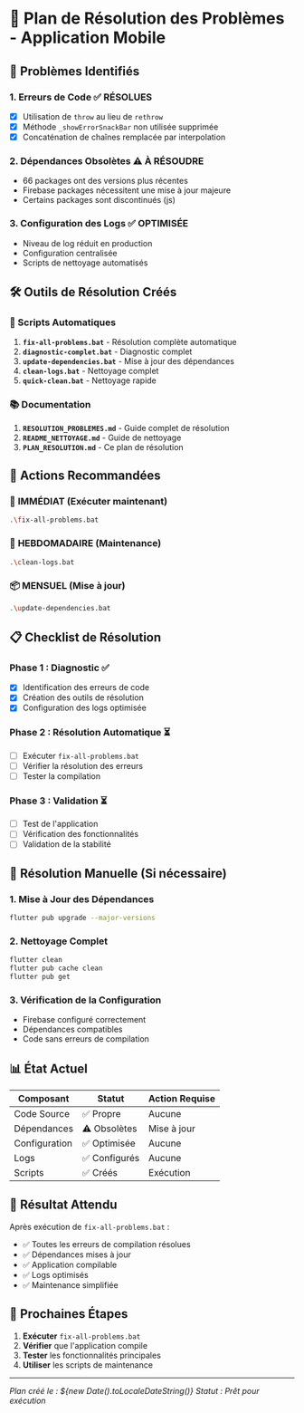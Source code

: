 # 🎯 Plan de Résolution des Problèmes - Application Mobile

## 🚨 Problèmes Identifiés

### 1. **Erreurs de Code** ✅ RÉSOLUES
- [x] Utilisation de `throw` au lieu de `rethrow`
- [x] Méthode `_showErrorSnackBar` non utilisée supprimée
- [x] Concaténation de chaînes remplacée par interpolation

### 2. **Dépendances Obsolètes** ⚠️ À RÉSOUDRE
- 66 packages ont des versions plus récentes
- Firebase packages nécessitent une mise à jour majeure
- Certains packages sont discontinués (js)

### 3. **Configuration des Logs** ✅ OPTIMISÉE
- Niveau de log réduit en production
- Configuration centralisée
- Scripts de nettoyage automatisés

## 🛠️ Outils de Résolution Créés

### 📱 Scripts Automatiques
1. **`fix-all-problems.bat`** - Résolution complète automatique
2. **`diagnostic-complet.bat`** - Diagnostic complet
3. **`update-dependencies.bat`** - Mise à jour des dépendances
4. **`clean-logs.bat`** - Nettoyage complet
5. **`quick-clean.bat`** - Nettoyage rapide

### 📚 Documentation
1. **`RESOLUTION_PROBLEMES.md`** - Guide complet de résolution
2. **`README_NETTOYAGE.md`** - Guide de nettoyage
3. **`PLAN_RESOLUTION.md`** - Ce plan de résolution

## 🎯 Actions Recommandées

### 🚀 **IMMÉDIAT** (Exécuter maintenant)
```bash
.\fix-all-problems.bat
```

### 🔄 **HEBDOMADAIRE** (Maintenance)
```bash
.\clean-logs.bat
```

### 📦 **MENSUEL** (Mise à jour)
```bash
.\update-dependencies.bat
```

## 📋 Checklist de Résolution

### Phase 1 : Diagnostic ✅
- [x] Identification des erreurs de code
- [x] Création des outils de résolution
- [x] Configuration des logs optimisée

### Phase 2 : Résolution Automatique ⏳
- [ ] Exécuter `fix-all-problems.bat`
- [ ] Vérifier la résolution des erreurs
- [ ] Tester la compilation

### Phase 3 : Validation ⏳
- [ ] Test de l'application
- [ ] Vérification des fonctionnalités
- [ ] Validation de la stabilité

## 🔧 Résolution Manuelle (Si nécessaire)

### 1. Mise à Jour des Dépendances
```bash
flutter pub upgrade --major-versions
```

### 2. Nettoyage Complet
```bash
flutter clean
flutter pub cache clean
flutter pub get
```

### 3. Vérification de la Configuration
- Firebase configuré correctement
- Dépendances compatibles
- Code sans erreurs de compilation

## 📊 État Actuel

| Composant | Statut | Action Requise |
|-----------|--------|----------------|
| Code Source | ✅ Propre | Aucune |
| Dépendances | ⚠️ Obsolètes | Mise à jour |
| Configuration | ✅ Optimisée | Aucune |
| Logs | ✅ Configurés | Aucune |
| Scripts | ✅ Créés | Exécution |

## 🎉 Résultat Attendu

Après exécution de `fix-all-problems.bat` :
- ✅ Toutes les erreurs de compilation résolues
- ✅ Dépendances mises à jour
- ✅ Application compilable
- ✅ Logs optimisés
- ✅ Maintenance simplifiée

## 🚀 Prochaines Étapes

1. **Exécuter** `fix-all-problems.bat`
2. **Vérifier** que l'application compile
3. **Tester** les fonctionnalités principales
4. **Utiliser** les scripts de maintenance

---

*Plan créé le : ${new Date().toLocaleDateString()}*
*Statut : Prêt pour exécution*






